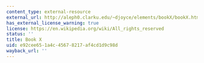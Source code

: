 ```yaml
---
content_type: external-resource
external_url: http://aleph0.clarku.edu/~djoyce/elements/bookX/bookX.html
has_external_license_warning: true
license: https://en.wikipedia.org/wiki/All_rights_reserved
status: ''
title: Book X
uid: e92cee65-1a4c-4567-8217-af4cd1d9c98d
wayback_url: ''
---
```


